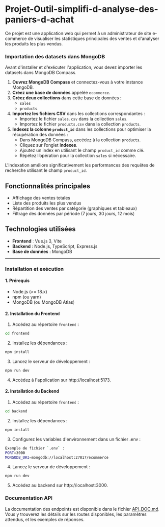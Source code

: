 # Projet-Outil-simplifi-d-analyse-des-paniers-d-achat
Ce projet est une application web qui permet à un administrateur de site e-commerce de visualiser les statistiques principales des ventes et d'analyser les produits les plus vendus.

### Importation des datasets dans MongoDB

Avant d'installer et d'exécuter l'application, vous devez importer les datasets dans MongoDB Compass.

1. **Ouvrez MongoDB Compass** et connectez-vous à votre instance MongoDB.  
2. **Créez une base de données** appelée `ecommerce`.  
3. **Créez deux collections** dans cette base de données :  
   - `sales`  
   - `products`  
4. **Importez les fichiers CSV** dans les collections correspondantes :  
   - Importez le fichier `sales.csv` dans la collection `sales`.  
   - Importez le fichier `products.csv` dans la collection `products`.  
5. **Indexez la colonne `product_id`** dans les collections pour optimiser la récupération des données :  
   - Dans MongoDB Compass, accédez à la collection `products`.
   - Cliquez sur l’onglet **Indexes**.
   - Ajoutez un index en utilisant le champ `product_id` comme clé.  
   - Répétez l’opération pour la collection `sales` si nécessaire.

L'indexation améliore significativement les performances des requêtes de recherche utilisant le champ `product_id`.

## Fonctionnalités principales
- Affichage des ventes totales
- Liste des produits les plus vendus
- Répartition des ventes par catégorie (graphiques et tableaux)
- Filtrage des données par période (7 jours, 30 jours, 12 mois)

## Technologies utilisées
- **Frontend** : Vue.js 3, Vite
- **Backend** : Node.js, TypeScript, Express.js
- **Base de données** : MongoDB

---

### Installation et exécution

#### 1. Prérequis
- Node.js (>= 18.x)
- npm (ou yarn)
- MongoDB (ou MongoDB Atlas)

#### 2. Installation du Frontend
1. Accédez au répertoire `frontend` :
```bash
cd frontend
```
2. Installez les dépendances :
```bash
npm install
```
3. Lancez le serveur de développement :
```bash
npm run dev
```
4. Accédez à l'application sur http://localhost:5173.

#### 2.  Installation du Backend
1. Accédez au répertoire `frontend` :
```bash
cd backend
```
2. Installez les dépendances :
```bash
npm install
```
3. Configurez les variables d'environnement dans un fichier .env :

```bash
Exemple de fichier `.env` :  
PORT=3000
MONGODB_URI=mongodb://localhost:27017/ecommerce
```

4. Lancez le serveur de développement :
```bash
npm run dev
```

5. Accédez au backend sur http://localhost:3000.

### Documentation API  
La documentation des endpoints est disponible dans le fichier [API_DOC.md](API_DOC.md). Vous y trouverez les détails sur les routes disponibles, les paramètres attendus, et les exemples de réponses. 
